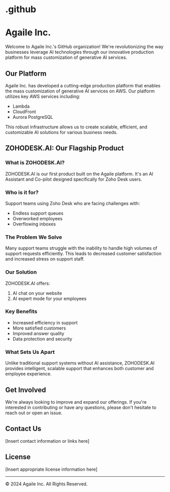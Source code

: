 # .github
# Agaile Inc.

Welcome to Agaile Inc.'s GitHub organization! We're revolutionizing the way businesses leverage AI technologies through our innovative production platform for mass customization of generative AI services.

## Our Platform

Agaile Inc. has developed a cutting-edge production platform that enables the mass customization of generative AI services on AWS. Our platform utilizes key AWS services including:

- Lambda
- CloudFront
- Aurora PostgreSQL

This robust infrastructure allows us to create scalable, efficient, and customizable AI solutions for various business needs.

## ZOHODESK.AI: Our Flagship Product

### What is ZOHODESK.AI?

ZOHODESK.AI is our first product built on the Agaile platform. It's an AI Assistant and Co-pilot designed specifically for Zoho Desk users.

### Who is it for?

Support teams using Zoho Desk who are facing challenges with:
- Endless support queues
- Overworked employees
- Overflowing inboxes

### The Problem We Solve

Many support teams struggle with the inability to handle high volumes of support requests efficiently. This leads to decreased customer satisfaction and increased stress on support staff.

### Our Solution

ZOHODESK.AI offers:

1. AI chat on your website
2. AI expert mode for your employees

### Key Benefits

- Increased efficiency in support
- More satisfied customers
- Improved answer quality
- Data protection and security

### What Sets Us Apart

Unlike traditional support systems without AI assistance, ZOHODESK.AI provides intelligent, scalable support that enhances both customer and employee experience.

## Get Involved

We're always looking to improve and expand our offerings. If you're interested in contributing or have any questions, please don't hesitate to reach out or open an issue.

## Contact Us

[Insert contact information or links here]

## License

[Insert appropriate license information here]

---

© 2024 Agaile Inc. All Rights Reserved.
